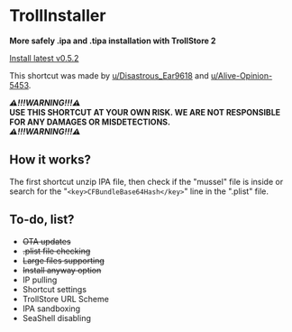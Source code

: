 # TrollInstaller
 **More safely .ipa and .tipa installation with TrollStore 2**
 
 [Install latest v0.5.2](https://www.icloud.com/shortcuts/d1ba1f2bd3064c11b81b5d26024aa354)

 This shortcut was made by [u/Disastrous_Ear9618](https://www.reddit.com/user/Disastrous_Ear9618) and [u/Alive-Opinion-5453](https://www.reddit.com/user/Alive-Opinion-5453). 

***⚠️!!!WARNING!!!⚠️***\
**USE THIS SHORTCUT AT YOUR OWN RISK.
WE ARE NOT RESPONSIBLE FOR ANY DAMAGES OR MISDETECTIONS.**\
***⚠️!!!WARNING!!!⚠️***
## How it works?
 The first shortcut unzip IPA file, then check if the "mussel" file is inside or search for the "`<key>CFBundleBase64Hash</key>`" line in the ".plist" file.

## To-do, list?
 - ~~OTA updates~~
 - ~~.plist file checking~~
 - ~~Large files supporting~~
 - ~~Install anyway option~~
 - IP pulling
 - Shortcut settings
 - TrollStore URL Scheme
 - IPA sandboxing
 - SeaShell disabling